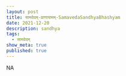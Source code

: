 ```yaml
---
layout: post
title: सामवेदम्-प्राणायामम्-SamavedaSandhyaBhashyam
date: 2021-12-20
description: sandhya
tags:
  - सामवेदम्
show_meta: true
published: true
---
```



NA
